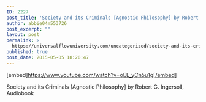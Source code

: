 ```yaml
---
ID: 2227
post_title: 'Society and its Criminals [Agnostic Philosophy] by Robert G. Ingersoll'
author: abbie04m553726
post_excerpt: ""
layout: post
permalink: >
  https://universalflowuniversity.com/uncategorized/society-and-its-criminals-agnostic-philosophy-by-robert-g-ingersoll/
published: true
post_date: 2015-05-05 18:20:47
---
```

[embed]https://www.youtube.com/watch?v=oEL_yCn5u1g[/embed]<br>
<p>Society and its Criminals [Agnostic Philosophy] by Robert G. Ingersoll, Audiobook</p>